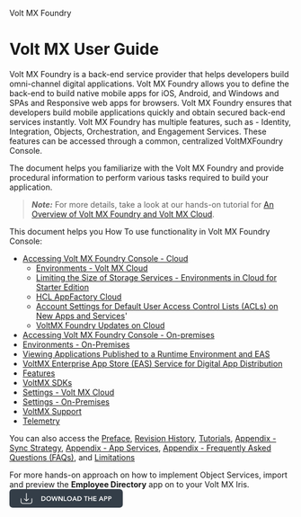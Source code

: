                     

Volt MX  Foundry

  

Volt MX  User Guide
==================

Volt MX  Foundry is a back-end service provider that helps developers build omni-channel digital applications. Volt MX Foundry allows you to define the back-end to build native mobile apps for iOS, Android, and Windows and SPAs and Responsive web apps for browsers. Volt MX Foundry ensures that developers build mobile applications quickly and obtain secured back-end services instantly. Volt MX Foundry has multiple features, such as - Identity, Integration, Objects, Orchestration, and Engagement Services. These features can be accessed through a common, centralized VoltMXFoundry Console.

The document helps you familiarize with the Volt MX Foundry and provide procedural information to perform various tasks required to build your application.

> **_Note:_** For more details, take a look at our hands-on tutorial for [An Overview of Volt MX Foundry and Volt MX Cloud](https://youtu.be/1hTo5o7DCwo).

This document helps you How To use functionality in Volt MX Foundry Console:

*   [Accessing Volt MX Foundry Console - Cloud](Accessing_VoltMX_MBaaS_Portal.md)
    *   [Environments - Volt MX Cloud](Environments-Cloud.md)
    *   [Limiting the Size of Storage Services - Environments in Cloud for Starter Edition](Environments-Cloud.md#limiting-the-size-of-storage-services-environments-in-cloud-for-starter-edition)
    *   [HCL AppFactory Cloud](Environments-Cloud.md#appfactory-cloud)
    *   [Account Settings for Default User Access Control Lists (ACLs) on New Apps and Services](Account_Settings_User_ACLs.md)'
    *   [VoltMX Foundry Updates on Cloud](UpgradeCloud.md)
*   [Accessing Volt MX Foundry Console - On-premises](How_to_access_VoltMX_Foundry_Portal_on-Prem.md)
*   [Environments - On-Premises](Environments.md)
*   [Viewing Applications Published to a Runtime Environment and EAS](Published_Apps-Environments.md)
*   [VoltMX Enterprise App Store (EAS) Service for Digital App Distribution](EnterpriseAppStore.md)
*   [Features](Features.md)
*   [VoltMX SDKs](Foundry_SDKs.md)
*   [Settings - Volt MX Cloud](Settings_Cloud.md)
*   [Settings - On-Premises](Settings.md)
*   [VoltMX Support](Support.md)
*   [Telemetry](Telemetry.md)

You can also access the [Preface](Preface.md), [Revision History](RevisionHistory.md), [Tutorials](Samples/Samples.md), [Appendix - Sync Strategy](Appendix_-_Sync_Strategy.md), [Appendix - App Services](Appendix_-_App_Services.md), [Appendix - Frequently Asked Questions (FAQs)](Appendix_-_FAQs.md), and [Limitations](Limitations.md)

For more hands-on approach on how to implement Object Services, import and preview the **Employee Directory** app on to your Volt MX Iris.  
![](Resources/Images/Download_Button_08_202x33.png)
